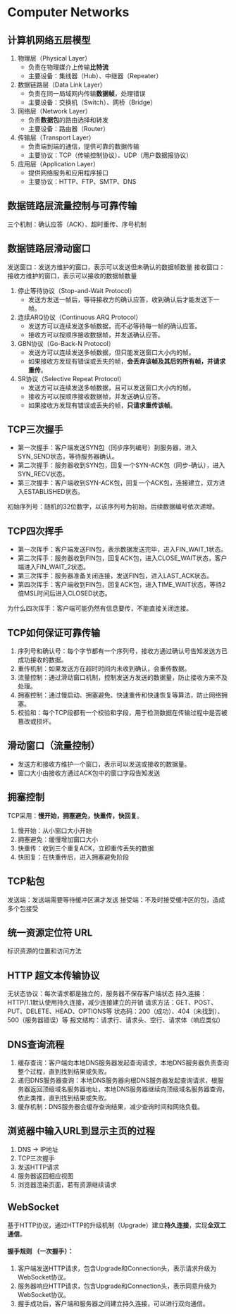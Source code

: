 # Computer Networks

## 计算机网络五层模型
1. 物理层（Physical Layer）
    - 负责在物理媒介上传输**比特流**
    - 主要设备：集线器（Hub）、中继器（Repeater）
2. 数据链路层（Data Link Layer）
    - 负责在同一局域网内传输**数据帧**，处理错误
    - 主要设备：交换机（Switch）、网桥（Bridge）
3. 网络层（Network Layer）
    - 负责**数据包**的路由选择和转发
    - 主要设备：路由器（Router）
4. 传输层（Transport Layer）
    - 负责端到端的通信，提供可靠的数据传输
    - 主要协议：TCP（传输控制协议）、UDP（用户数据报协议）
5. 应用层（Application Layer）
    - 提供网络服务和应用程序接口
    - 主要协议：HTTP、FTP、SMTP、DNS

## 数据链路层流量控制与可靠传输
三个机制：确认应答（ACK）、超时重传、序号机制

## 数据链路层滑动窗口
发送窗口：发送方维护的窗口，表示可以发送但未确认的数据帧数量
接收窗口：接收方维护的窗口，表示可以接收的数据帧数量

1. 停止等待协议（Stop-and-Wait Protocol）
   - 发送方发送一帧后，等待接收方的确认应答，收到确认后才能发送下一帧。
2. 连续ARQ协议（Continuous ARQ Protocol）
    - 发送方可以连续发送多帧数据，而不必等待每一帧的确认应答。
    - 接收方可以按顺序接收数据帧，并发送确认应答。
3. GBN协议（Go-Back-N Protocol）
    - 发送方可以连续发送多帧数据，但只能发送窗口大小内的帧。
    - 如果接收方发现有错误或丢失的帧，**会丢弃该帧及其后的所有帧，并请求重传**。
4. SR协议（Selective Repeat Protocol）
    - 发送方可以连续发送多帧数据，且可以发送窗口大小内的帧。
    - 接收方可以按顺序接收数据帧，并发送确认应答。
    - 如果接收方发现有错误或丢失的帧，**只请求重传该帧**。


## TCP三次握手
- 第一次握手：客户端发送SYN包（同步序列编号）到服务器，进入SYN_SEND状态，等待服务器确认。
- 第二次握手：服务器收到SYN包，回复一个SYN-ACK包（同步-确认），进入SYN_RECV状态。
- 第三次握手：客户端收到SYN-ACK包，回复一个ACK包，连接建立，双方进入ESTABLISHED状态。

初始序列号：随机的32位数字，以该序列号为初始，后续数据编号依次递增。

## TCP四次挥手
- 第一次挥手：客户端发送FIN包，表示数据发送完毕，进入FIN_WAIT_1状态。
- 第二次挥手：服务器收到FIN包，回复ACK包，进入CLOSE_WAIT状态，客户端进入FIN_WAIT_2状态。
- 第三次挥手：服务器准备关闭连接，发送FIN包，进入LAST_ACK状态。
- 第四次挥手：客户端收到FIN包，回复ACK包，进入TIME_WAIT状态，等待2倍MSL时间后进入CLOSED状态。

为什么四次挥手：客户端可能仍然有信息要传，不能直接关闭连接。

## TCP如何保证可靠传输
1. 序列号和确认号：每个字节都有一个序列号，接收方通过确认号告知发送方已成功接收的数据。
2. 重传机制：如果发送方在超时时间内未收到确认，会重传数据。
3. 流量控制：通过滑动窗口机制，控制发送方发送的数据量，防止接收方来不及处理。
4. 拥塞控制：通过慢启动、拥塞避免、快速重传和快速恢复等算法，防止网络拥塞。
5. 校验和：每个TCP段都有一个校验和字段，用于检测数据在传输过程中是否被篡改或损坏。

## 滑动窗口（流量控制）
- 发送方和接收方维护一个窗口，表示可以发送或接收的数据量。
- 窗口大小由接收方通过ACK包中的窗口字段告知发送


## 拥塞控制
TCP采用：**慢开始，拥塞避免，快重传，快回复**。
1. 慢开始：从小窗口大小开始
2. 拥塞避免：缓慢增加窗口大小
3. 快重传：收到三个重复ACK，立即重传丢失的数据
4. 快回复：在快重传后，进入拥塞避免阶段

## TCP粘包
发送端：发送端需要等待缓冲区满才发送
接受端：不及时接受缓冲区的包，造成多个包接受

## 统一资源定位符 URL
标识资源的位置和访问方法

## HTTP 超文本传输协议
无状态协议：每次请求都是独立的，服务器不保存客户端状态
持久连接：HTTP/1.1默认使用持久连接，减少连接建立的开销
请求方法：GET、POST、PUT、DELETE、HEAD、OPTIONS等
状态码：200（成功）、404（未找到）、500（服务器错误）等
报文结构：请求行、请求头、空行、请求体（响应类似）

## DNS查询流程
1. 缓存查询：客户端向本地DNS服务器发起查询请求，本地DNS服务器负责查询整个过程，直到找到结果或失败。
2. 递归DNS服务器查询：本地DNS服务器向根DNS服务器发起查询请求，根服务器返回顶级域名服务器地址，本地DNS服务器继续向顶级域名服务器查询，依此类推，直到找到结果或失败。
3. 缓存机制：DNS服务器会缓存查询结果，减少查询时间和网络负载。

## 浏览器中输入URL到显示主页的过程
1. DNS -> IP地址
2. TCP三次握手
3. 发送HTTP请求
4. 服务器返回相应视图
5. 浏览器渲染页面，若有资源继续请求

## WebSocket
基于HTTP协议，通过HTTP的升级机制（Upgrade）建立**持久连接**，实现**全双工通信**。

#### 握手规则 （一次握手）：
1. 客户端发送HTTP请求，包含Upgrade和Connection头，表示请求升级为WebSocket协议。
2. 服务器响应HTTP请求，包含Upgrade和Connection头，表示同意升级为WebSocket协议。
3. 握手成功后，客户端和服务器之间建立持久连接，可以进行双向通信。